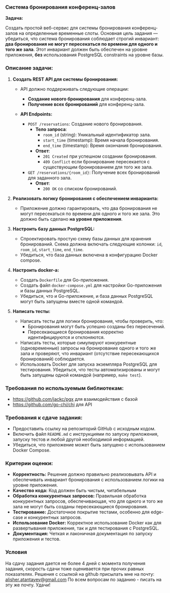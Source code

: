 ### Система бронирования конференц-залов

**Задача:**

Создать простой веб-сервис для системы бронирования конференц-залов на определенные временные слоты. 
Основная цель задания — убедиться, что система бронирования соблюдает строгий инвариант: **два бронирования не могут пересекаться по времени для одного и того же зала**. Этот инвариант должен быть обеспечен на уровне приложения, **без** использования PostgreSQL constraints на уровне базы.

### Описание задачи:

1. **Создать REST API для системы бронирования:**
   - API должно поддерживать следующие операции:
     - **Создание нового бронирования** для конференц-зала.
     - **Получение всех бронирований** для конференц-зала.
   
   - **API Endpoints:**
     - `POST /reservations`: Создание нового бронирования.
       - **Тело запроса**:
         - `room_id` (string): Уникальный идентификатор зала.
         - `start_time` (timestamp): Время начала бронирования.
         - `end_time` (timestamp): Время окончания бронирования.
       - **Ответ**:
         - `201 Created` при успешном создании бронирования.
         - `409 Conflict` если бронирование пересекается с существующим бронированием для того же зала.
     - `GET /reservations/{room_id}`: Получение всех бронирований для заданного зала.
       - **Ответ**:
         - `200 OK` со списком бронирований.

2. **Реализовать логику бронирования с обеспечением инварианта:**
   - Приложение должно гарантировать, что два бронирования не могут пересекаться по времени для одного и того же зала. Это должно быть сделано **на уровне приложения**.

3. **Настроить базу данных PostgreSQL:**
   - Спроектировать простую схему базы данных для хранения бронирований. Схема должна включать следующие колонки: `id`, `room_id`, `start_time`, `end_time`.
   - Убедиться, что база данных включена в конфигурацию Docker compose.

4. **Настроить docker-а:**
   - Создать `Dockerfile` для Go-приложения.
   - Создать файл `docker-compose.yml` для настройки Go-приложения и базы данных PostgreSQL.
   - Убедиться, что и Go-приложение, и база данных PostgreSQL могут быть запущены вместе одной командой.

5. **Написать тесты:**
   - Написать тесты для логики бронирования, чтобы проверить, что:
     - Бронирования могут быть успешно созданы без пересечений.
     - Пересекающиеся бронирования корректно идентифицируются и отклоняются.
   - Написать тесты, которые симулируют конкурентные (одновременные) запросы на бронирование одного и того же зала и проверяют, что инвариант (отсутствие пересекающихся бронирований) соблюдается. 
   - Использовать Docker для запуска экземпляра PostgreSQL для тестирования. Убедиться, что тесты автоматизированы и могут быть запущены одной командой (например, `make test`).

### Требования по используемым библиотекам:

- https://github.com/jackc/pgx для взаимодействия с базой
- https://github.com/go-chi/chi для API

### Требования к сдаче задания:

- Предоставить ссылку на репозиторий GitHub с исходным кодом.
- Включить файл `README.md` с инструкциями по запуску приложения, запуску тестов и любой другой необходимой информацией.
- Убедиться, что приложение может быть запущено с использованием Docker Compose.

### Критерии оценки:

- **Корректность:** Решение должно правильно реализовывать API и обеспечивать инвариант бронирования с использованием логики на уровне приложения.
- **Качество кода:** Код должен быть чистым, читабельным
- **Обработка конкурентных запросов:** Правильная обработка конкурентных запросов, обеспечивающая, что для одного и того же зала не могут быть созданы пересекающиеся бронирования.
- **Тестирование:** Достаточное покрытие тестами, особенно для edge-case и конкурентных запросов.
- **Использование Docker:** Корректное использование Docker как для развертывания приложения, так и для тестирования с PostgreSQL.
- **Документация:** Четкая и лаконичная документация по запуску приложения и тестов.

### Условия
На сдачу задания дается не более 4 дней с момента получения задания, скорость сдачи тоже оценивается при прочих равных показателях.
Решения с ссылкой на github присылать мне на почту: alisher.atantayev@gmail.com
По всем вопросам по заданию - писать на эту же почту.
Удачи!